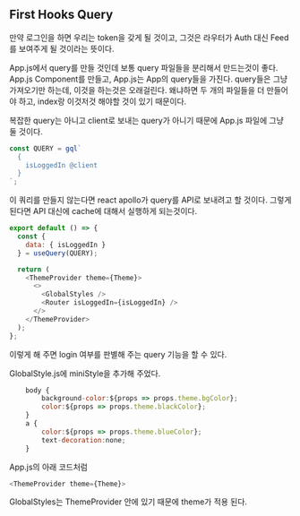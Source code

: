 ## First Hooks Query

만약 로그인을 하면 우리는 token을 갖게 될 것이고, 그것은 라우터가 Auth 대신 Feed를 보여주게 될 것이라는 뜻이다.

App.js에서 query를 만들 것인데 보통 query 파일들을 분리해서 만드는것이 좋다.
App.js Component를 만들고, App.js는 App의 query들을 가진다. query들은 그냥 가져오기만 하는데, 이것을 하는것은 오래걸린다. 왜냐하면 두 개의 파일들을 더 만들어야 하고, index랑 이것저것 해야할 것이 있기 때문이다.

복잡한 query는 아니고 client로 보내는 query가 아니기 때문에 App.js 파일에 그냥 둘 것이다.
~~~javascript
const QUERY = gql`
  {
    isLoggedIn @client
  }
`;
~~~

이 쿼리를 만들지 않는다면 react apollo가 query를 API로 보내려고 할 것이다. 
그렇게 된다면 API 대신에 cache에 대해서 실행하게 되는것이다.

~~~javascript
export default () => {
  const {
    data: { isLoggedIn }
  } = useQuery(QUERY);

  return (
    <ThemeProvider theme={Theme}>
      <>
        <GlobalStyles />
        <Router isLoggedIn={isLoggedIn} />
      </>
    </ThemeProvider>
  );
};
~~~

이렇게 해 주면 login 여부를 판별해 주는 query 기능을 할 수 있다.

GlobalStyle.js에 miniStyle을 추가해 주었다.
~~~javascript
    body {
        background-color:${props => props.theme.bgColor};
        color:${props => props.theme.blackColor};
    }
    a {
        color:${props => props.theme.blueColor};
        text-decoration:none;
    }
~~~

App.js의 아래 코드처럼
~~~javascript
<ThemeProvider theme={Theme}>
~~~
GlobalStyles는 ThemeProvider 안에 있기 때문에 theme가 적용 된다.
